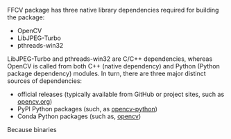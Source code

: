 FFCV package has three native library dependencies required for building the package:
- OpenCV
- LibJPEG-Turbo
- pthreads-win32

LibJPEG-Turbo and pthreads-win32 are C/C++ dependencies, whereas OpenCV is called from both C++ (native dependency) and Python (Python package dependency) modules. In turn, there are three major distinct sources of dependencies:
- official releases (typically available from GitHub or project sites, such as [opencv.org](https://opencv.org))
- PyPI Python packages (such, as [opencv-python](https://pypi.org/project/opencv-python))
- Conda Python packages (such as, [opencv](https://anaconda.org/conda-forge/opencv))

Because binaries 